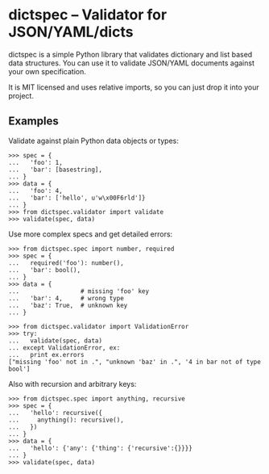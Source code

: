 dictspec – Validator for JSON/YAML/dicts
========================================

dictspec is a simple Python library that validates dictionary and list based data structures.
You can use it to validate JSON/YAML documents against your own specification.

It is MIT licensed and uses relative imports, so you can just drop it into your project.

Examples
--------

Validate against plain Python data objects or types:

    >>> spec = {
    ...   'foo': 1,
    ...   'bar': [basestring],
    ... }
    >>> data = {
    ...   'foo': 4,
    ...   'bar': ['hello', u'w\x00F6rld']}
    ... }
    >>> from dictspec.validator import validate
    >>> validate(spec, data)


Use more complex specs and get detailed errors:

    >>> from dictspec.spec import number, required
    >>> spec = {
    ...   required('foo'): number(),
    ...   'bar': bool(),
    ... }
    >>> data = {
    ...                 # missing 'foo' key
    ...   'bar': 4,     # wrong type
    ...   'baz': True,  # unknown key
    ... }
  
    >>> from dictspec.validator import ValidationError
    >>> try:
    ...   validate(spec, data)
    ... except ValidationError, ex:
    ...   print ex.errors
    ["missing 'foo' not in .", "unknown 'baz' in .", '4 in bar not of type bool']


Also with recursion and arbitrary keys:

    >>> from dictspec.spec import anything, recursive
    >>> spec = {
    ...   'hello': recursive({
    ...     anything(): recursive(),
    ...   })
    ... }
    >>> data = {
    ...   'hello': {'any': {'thing': {'recursive':{}}}}
    ... }
    >>> validate(spec, data)
  